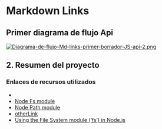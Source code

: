 # Markdown Links

## Primer diagrama de flujo Api

[![Diagrama-de-flujo-Md-links-primer-borrador-JS-api-2.png](https://i.postimg.cc/NjL004TW/Diagrama-de-flujo-Md-links-primer-borrador-JS-api-2.png)](https://postimg.cc/87QGKLZH)

## 2. Resumen del proyecto

### Enlaces de recursos utilizados

* []()
* [Node Fs module](http://bit.ly/42PEvGE)
* [Node Path module](https://bit.ly/3Kgry1C)
* [otherLink](https://google.com)
* [Using the File System module (‘fs’) in Node.js](http://bit.ly/3Zygdyn)